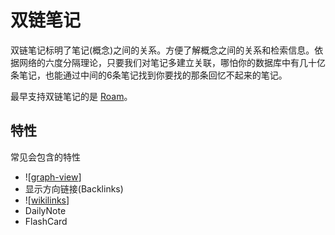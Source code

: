 # 双链笔记
双链笔记标明了笔记(概念)之间的关系。方便了解概念之间的关系和检索信息。依据网络的六度分隔理论，只要我们对笔记多建立关联，哪怕你的数据库中有几十亿条笔记，也能通过中间的6条笔记找到你要找的那条回忆不起来的笔记。

最早支持双链笔记的是 [Roam](../roam.md)。

## 特性
常见会包含的特性
* ![[graph-view]]
* 显示方向链接(Backlinks)
* ![[wikilinks]]
* DailyNote
* FlashCard



[//begin]: # "Autogenerated link references for markdown compatibility"
[graph-view]: feature%2Fgraph-view "Graph View"
[wikilinks]: feature%2Fwikilinks "Wikilinks"
[//end]: # "Autogenerated link references"